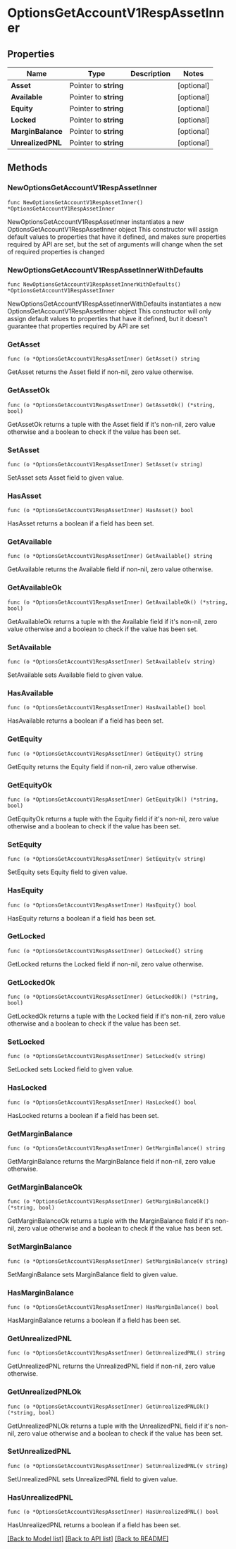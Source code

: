 # OptionsGetAccountV1RespAssetInner

## Properties

Name | Type | Description | Notes
------------ | ------------- | ------------- | -------------
**Asset** | Pointer to **string** |  | [optional] 
**Available** | Pointer to **string** |  | [optional] 
**Equity** | Pointer to **string** |  | [optional] 
**Locked** | Pointer to **string** |  | [optional] 
**MarginBalance** | Pointer to **string** |  | [optional] 
**UnrealizedPNL** | Pointer to **string** |  | [optional] 

## Methods

### NewOptionsGetAccountV1RespAssetInner

`func NewOptionsGetAccountV1RespAssetInner() *OptionsGetAccountV1RespAssetInner`

NewOptionsGetAccountV1RespAssetInner instantiates a new OptionsGetAccountV1RespAssetInner object
This constructor will assign default values to properties that have it defined,
and makes sure properties required by API are set, but the set of arguments
will change when the set of required properties is changed

### NewOptionsGetAccountV1RespAssetInnerWithDefaults

`func NewOptionsGetAccountV1RespAssetInnerWithDefaults() *OptionsGetAccountV1RespAssetInner`

NewOptionsGetAccountV1RespAssetInnerWithDefaults instantiates a new OptionsGetAccountV1RespAssetInner object
This constructor will only assign default values to properties that have it defined,
but it doesn't guarantee that properties required by API are set

### GetAsset

`func (o *OptionsGetAccountV1RespAssetInner) GetAsset() string`

GetAsset returns the Asset field if non-nil, zero value otherwise.

### GetAssetOk

`func (o *OptionsGetAccountV1RespAssetInner) GetAssetOk() (*string, bool)`

GetAssetOk returns a tuple with the Asset field if it's non-nil, zero value otherwise
and a boolean to check if the value has been set.

### SetAsset

`func (o *OptionsGetAccountV1RespAssetInner) SetAsset(v string)`

SetAsset sets Asset field to given value.

### HasAsset

`func (o *OptionsGetAccountV1RespAssetInner) HasAsset() bool`

HasAsset returns a boolean if a field has been set.

### GetAvailable

`func (o *OptionsGetAccountV1RespAssetInner) GetAvailable() string`

GetAvailable returns the Available field if non-nil, zero value otherwise.

### GetAvailableOk

`func (o *OptionsGetAccountV1RespAssetInner) GetAvailableOk() (*string, bool)`

GetAvailableOk returns a tuple with the Available field if it's non-nil, zero value otherwise
and a boolean to check if the value has been set.

### SetAvailable

`func (o *OptionsGetAccountV1RespAssetInner) SetAvailable(v string)`

SetAvailable sets Available field to given value.

### HasAvailable

`func (o *OptionsGetAccountV1RespAssetInner) HasAvailable() bool`

HasAvailable returns a boolean if a field has been set.

### GetEquity

`func (o *OptionsGetAccountV1RespAssetInner) GetEquity() string`

GetEquity returns the Equity field if non-nil, zero value otherwise.

### GetEquityOk

`func (o *OptionsGetAccountV1RespAssetInner) GetEquityOk() (*string, bool)`

GetEquityOk returns a tuple with the Equity field if it's non-nil, zero value otherwise
and a boolean to check if the value has been set.

### SetEquity

`func (o *OptionsGetAccountV1RespAssetInner) SetEquity(v string)`

SetEquity sets Equity field to given value.

### HasEquity

`func (o *OptionsGetAccountV1RespAssetInner) HasEquity() bool`

HasEquity returns a boolean if a field has been set.

### GetLocked

`func (o *OptionsGetAccountV1RespAssetInner) GetLocked() string`

GetLocked returns the Locked field if non-nil, zero value otherwise.

### GetLockedOk

`func (o *OptionsGetAccountV1RespAssetInner) GetLockedOk() (*string, bool)`

GetLockedOk returns a tuple with the Locked field if it's non-nil, zero value otherwise
and a boolean to check if the value has been set.

### SetLocked

`func (o *OptionsGetAccountV1RespAssetInner) SetLocked(v string)`

SetLocked sets Locked field to given value.

### HasLocked

`func (o *OptionsGetAccountV1RespAssetInner) HasLocked() bool`

HasLocked returns a boolean if a field has been set.

### GetMarginBalance

`func (o *OptionsGetAccountV1RespAssetInner) GetMarginBalance() string`

GetMarginBalance returns the MarginBalance field if non-nil, zero value otherwise.

### GetMarginBalanceOk

`func (o *OptionsGetAccountV1RespAssetInner) GetMarginBalanceOk() (*string, bool)`

GetMarginBalanceOk returns a tuple with the MarginBalance field if it's non-nil, zero value otherwise
and a boolean to check if the value has been set.

### SetMarginBalance

`func (o *OptionsGetAccountV1RespAssetInner) SetMarginBalance(v string)`

SetMarginBalance sets MarginBalance field to given value.

### HasMarginBalance

`func (o *OptionsGetAccountV1RespAssetInner) HasMarginBalance() bool`

HasMarginBalance returns a boolean if a field has been set.

### GetUnrealizedPNL

`func (o *OptionsGetAccountV1RespAssetInner) GetUnrealizedPNL() string`

GetUnrealizedPNL returns the UnrealizedPNL field if non-nil, zero value otherwise.

### GetUnrealizedPNLOk

`func (o *OptionsGetAccountV1RespAssetInner) GetUnrealizedPNLOk() (*string, bool)`

GetUnrealizedPNLOk returns a tuple with the UnrealizedPNL field if it's non-nil, zero value otherwise
and a boolean to check if the value has been set.

### SetUnrealizedPNL

`func (o *OptionsGetAccountV1RespAssetInner) SetUnrealizedPNL(v string)`

SetUnrealizedPNL sets UnrealizedPNL field to given value.

### HasUnrealizedPNL

`func (o *OptionsGetAccountV1RespAssetInner) HasUnrealizedPNL() bool`

HasUnrealizedPNL returns a boolean if a field has been set.


[[Back to Model list]](../README.md#documentation-for-models) [[Back to API list]](../README.md#documentation-for-api-endpoints) [[Back to README]](../README.md)


